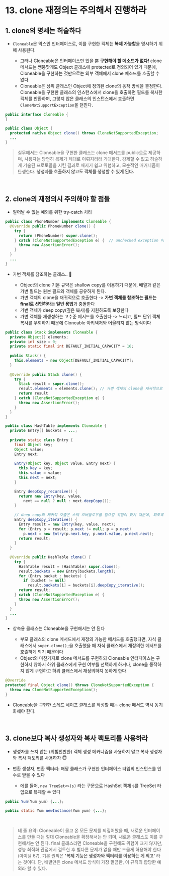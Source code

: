 # 13. clone 재정의는 주의해서 진행하라

## 1. clone의 명세는 허술하다

* `Cloneable`은 믹스인 인터페이스로, 이를 구현한 객체는 **복제 가능함**을 명시하기 위해 사용된다.

  * 그러나 Cloneable은 인터페이스만 있을 뿐 **구현해야 할 메소드가 없다!** clone 메서드는 쌩뚱맞게도 Object 클래스에 protected로 정의되어 있기 때문에, Cloneable을 구현하는 것만으로는 외부 객체에서 clone 메소드를 호출할 수 없다.
  * Cloneable은 상위 클래스인 Object에 정의된 clone의 동작 방식을 결정한다. Cloneable을 구현한 클래스의 인스턴스에서 clone을 호출하면 필드를 복사한 객체를 반환하며, 그렇지 않은 클래스의 인스턴스에서 호출하면 `CloneNotSupportException`을 던진다.


```java
public interface Cloneable {
}
```
```java
public class Object {
  protected native Object clone() throws CloneNotSupportedException;
  ...
}
```

> 실무에서는 Cloneable을 구현한 클래스는 clone 메서드를 public으로 제공하며, 사용자는 당연히 복제가 제대로 이뤄지리라 기대한다. 강제할 수 없고 허술하게 기술된 프로토콜을 지킨 결과로 깨지기 쉽고 위험하고, 모순적인 매커니즘이 탄생한다. **생성자를 호출하지 않고도 객체를 생성할 수 있게 된다.**

<br>

## 2. clone의 재정의시 주의해야 할 점들

* 일어날 수 없는 예외를 위한 try-catch 처리

```java
public class PhoneNumber implements Cloneable {
  @Override public PhoneNumber clone() {
    try {
      return (PhoneNumber) super.clone();
    } catch (CloneNotSupportedException e) {  // unchecked exception 이었어야 한다
      throw new AssertionError();
    }
  }
  ...
}
```

* 가변 객체를 참조하는 클래스.. 🤯

  * Object의 clone 기본 규약은 shallow copy를 이용하기 때문에, 배열과 같은 가변 필드는 원본 필드와 객체를 공유하게 된다.
  * 가변 객체의 clone을 재귀적으로 호출한다 -> **가변 객체를 참조하는 필드는 final로 선언하라는 일반 용법**과 충돌한다
  * 가변 객체가 deep copy(깊은 복사)를 지원하도록 보장한다
  * 가변 객체를 재생성하는 고수준 메서드를 호출한다 -> 느리고, 필드 단위 객체 복사를 우회하기 때문에 Cloneable 아키텍처와 어울리지 않는 방식이다

```java
public class Stack implements Cloneable {
  private Object[] elements;
  private int size = 0;
  private static final int DEFAULT_INITIAL_CAPACITY = 16;
  
  public Stack() {
    this.elements = new Object[DEFAULT_INITIAL_CAPACITY];
  }
  
  @Override public Stack clone() {
    try {
      Stack result = super.clone();
      result.elements = elements.clone(); // 가변 객체의 clone을 재귀적으로 호출한다
      return result
    } catch (CloneNotSupportedException e) {
      throw new AssertionError();
    }
  }
}
```

```java
public class HashTable implements Cloneable {
  private Entry[] buckets = ...;
   
  private static class Entry {
    final Object key;
    Object value;
    Entry next;
    
    Entry(Object key, Object value, Entry next) {
      this.key = key;
      this.value = value;
      this.next = next;
    }

    Entry deepCopy_recursive() {
      return new Entry(key, value,
        next == null ? null : next.deepCopy());
    }
    
    // deep copy의 재귀적 호출은 스택 오버플로우를 일으킬 위험이 있기 때문에, 되도록이면 반복적 호출을 이용하자
    Entry deepCopy_iterative() {
      Entry result = new Entry(key, value, next);
      for (Entry p = result; p.next != null; p = p.next)
        p.next = new Entry(p.next.key, p.next.value, p.next.next);
      return result;
    }
  }
  
  @Override public HashTable clone() {
    try {
      HashTable result = (HashTable) super.clone();
      result.buckets = new Entry[buckets.length];
      for (Entry bucket : buckets) {
        if (bucket != null)
          result.buckets[i] = buckets[i].deepCopy_iterative();
      return result;
    } catch (CloneNotSupportedException e) {
      throw new AssertionError();
    }
  }
  ...
}
```

* 상속용 클래스는 Cloneable을 구현해서는 안 된다

  * 부모 클래스의 clone 메서드에서 재정의 가능한 메서드를 호출했다면, 자식 클래스에서 `super.clone();`을 호출했을 때 자식 클래스에서 재정의한 메서드를 호출하게 되기 때문이다
  * Object와 마찬가지로 clone 메서드를 구현하되 Cloneable 인터페이스는 구현하지 않아서 하위 클래스에게 구현 여부를 선택하게 하거나, clone을 동작하지 않게 구현하고 하위 클래스에서 재정의하지 못하게 한다

```java
@Override
protected final Object clone() throws CloneNotSupportedException {
  throw new CloneNotSupportedException();
}
```

* Cloneable을 구현한 스레드 세이프 클래스를 작성할 때는 clone 메서드 역시 동기화해야 한다.

<br>

## 3. clone보다 복사 생성자와 복사 팩토리를 사용하라
* 생성자를 쓰지 않는 (위험천만한) 객체 생성 메커니즘을 사용하지 말고 복사 생성자와 복사 팩토리를 사용하자 😇
* 변환 생성자, 변환 팩터리: 해당 클래스가 구현한 인터페이스 타입의 인스턴스를 인수로 받을 수 있다

  * 에를 들어, `new TreeSet<>(s)` 라는 구문으로 HashSet 객체 s를 TreeSet 타입으로 복제할 수 있다

```java
public Yum(Yum yum) {...};
```
```java
public static Yum newInstance(Yum yum) {...};
```

<br>

> 네 줄 요약: Cloneable이 몰고 온 모든 문제를 되짚어봤을 때, 새로운 인터페이스를 만들 때는 절대 Cloneable을 확장해서는 안 되며, 새로운 클래스도 이를 구현해서는 안 된다. final 클래스라면 Cloneable을 구현해도 위험이 크지 않지만, 성능 최적화 관점에서 검토한 후 별다른 문제가 없을 때만 드물게 허용해야 한다(아이템 67). 기본 원칙은 **'복제 기능은 생성자와 팩터리를 이용하는 게 최고'** 라는 것이다. 단, 배열만은 clone 메서드 방식이 가장 깔끔한, 이 규칙의 합당한 예외라 할 수 있다.
